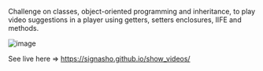 Challenge on classes, object-oriented programming and inheritance, to play video suggestions in a player using getters, setters enclosures, IIFE and methods.

![image](https://github.com/Signasho/show_videos/assets/156260562/bc36385e-b706-46bd-a2c3-46c32bd7d8e4)


See live here => https://signasho.github.io/show_videos/
